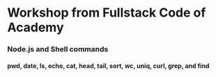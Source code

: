 # Workshop from Fullstack Code of Academy

### Node.js and Shell commands


#### pwd, date, ls, echo, cat, head, tail, sort, wc, uniq, curl, grep, and find

